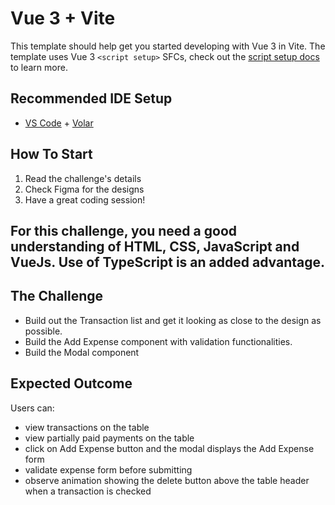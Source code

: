 # Vue 3 + Vite

This template should help get you started developing with Vue 3 in Vite. The template uses Vue 3 `<script setup>` SFCs, check out the [script setup docs](https://v3.vuejs.org/api/sfc-script-setup.html#sfc-script-setup) to learn more.

## Recommended IDE Setup

- [VS Code](https://code.visualstudio.com/) + [Volar](https://marketplace.visualstudio.com/items?itemName=Vue.volar)

## How To Start

1. Read the challenge's details
2. Check Figma for the designs
3. Have a great coding session!

## For this challenge, you need a good understanding of HTML, CSS, JavaScript and VueJs. Use of TypeScript is an added advantage.

## The Challenge

- Build out the Transaction list and get it looking as close to the design as possible.
- Build the Add Expense component with validation functionalities.
- Build the Modal component

## Expected Outcome

Users can:

- view transactions on the table
- view partially paid payments on the table
- click on Add Expense button and the modal displays the Add Expense form
- validate expense form before submitting
- observe animation showing the delete button above the table header when a transaction is checked
